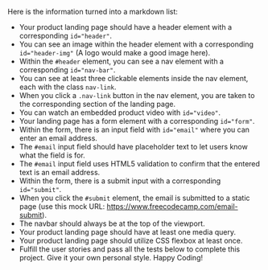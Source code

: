 Here is the information turned into a markdown list:

- Your product landing page should have a header element with a corresponding `id="header"`.
- You can see an image within the header element with a corresponding `id="header-img"` (A logo would make a good image
  here).
- Within the `#header` element, you can see a nav element with a corresponding `id="nav-bar"`.
- You can see at least three clickable elements inside the nav element, each with the class `nav-link`.
- When you click a `.nav-link` button in the nav element, you are taken to the corresponding section of the landing
  page.
- You can watch an embedded product video with `id="video"`.
- Your landing page has a form element with a corresponding `id="form"`.
- Within the form, there is an input field with `id="email"` where you can enter an email address.
- The `#email` input field should have placeholder text to let users know what the field is for.
- The `#email` input field uses HTML5 validation to confirm that the entered text is an email address.
- Within the form, there is a submit input with a corresponding `id="submit"`.
- When you click the `#submit` element, the email is submitted to a static page (use this mock
  URL: https://www.freecodecamp.com/email-submit).
- The navbar should always be at the top of the viewport.
- Your product landing page should have at least one media query.
- Your product landing page should utilize CSS flexbox at least once.
- Fulfill the user stories and pass all the tests below to complete this project. Give it your own personal style. Happy
  Coding!

